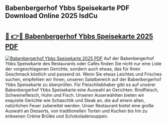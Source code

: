 ## Babenbergerhof Ybbs Speisekarte PDF Download Online 2025 lsdCu

# <h2><a href="http://gc7dmz.nevu.top/?p=Babenbergerhof+Ybbs+Speisekarte">🔗 👉🔴 Babenbergerhof Ybbs Speisekarte 2025 PDF</a></h2>

[![Babenbergerhof Ybbs Speisekarte 2025 PDF](https://i.imgur.com/dBaPXMq.png)](http://gc7dmz.nevu.top/?p=Babenbergerhof+Ybbs+Speisekarte)
Auf der Babenbergerhof Ybbs Speisekarte des Restaurants oder Cafés finden Sie nicht nur eine Liste der vorgeschlagenen Gerichte, sondern auch etwas, das für Ihren Geschmack köstlich und passend ist. Wenn Sie etwas Leichtes und Frisches suchen, empfehlen wir Ihnen, unseren Salatbereich auf der Babenbergerhof Ybbs Speisekarte zu überprüfen. Für Fleischliebhaber gibt es auf unserer Babenbergerhof Ybbs Speisekarte eine Auswahl an Gerichten: Rindfleisch, Schweinefleisch, Huhn und Fisch. Unseren Auserwählten bieten wir exquisite Gerichte wie Schaschlik und Steak an, die auf einem alten, natürlichen Feuer zubereitet werden. Unser Restaurant bietet eine große Auswahl an Desserts, von traditionellen Torten und Kuchen bis hin zu erlesenen Crème Brûlée und Schokoladensuppen.
